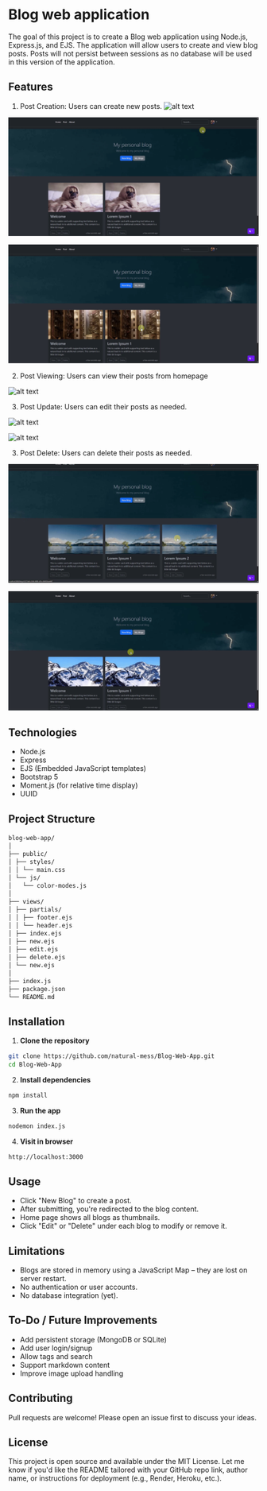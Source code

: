 # Blog web application

The goal of this project is to create a Blog web application using Node.js, Express.js, and EJS. The application will allow users to create and view blog posts. Posts will not persist between sessions as no database will be used in this version of the application.

## Features
1. Post Creation: Users can create new posts.
![alt text](demo/new1.gif)

![alt text](demo/new2.gif)

![alt text](demo/cancelNew.gif)

2. Post Viewing: Users can view their posts from homepage

![alt text](demo/view.gif)

3. Post Update: Users can edit their posts as needed.

![alt text](demo/edit.gif)

![alt text](demo/cancelEdit.gif)

3. Post Delete: Users can delete their posts as needed.

![alt text](demo/delete.gif)

![alt text](demo/cancelDelete.gif)

## Technologies
- Node.js
- Express
- EJS (Embedded JavaScript templates)
- Bootstrap 5
- Moment.js (for relative time display)
- UUID

## Project Structure
```
blog-web-app/
│
├── public/
│ ├── styles/
│ │ └── main.css
│ └── js/
│   └── color-modes.js
│
├── views/
│ ├── partials/
│ │ ├── footer.ejs
│ │ └── header.ejs
│ ├── index.ejs
│ ├── new.ejs
│ ├── edit.ejs
│ ├── delete.ejs
│ └── new.ejs
│
├── index.js
├── package.json
└── README.md
```

## Installation

1. **Clone the repository**

```bash
git clone https://github.com/natural-mess/Blog-Web-App.git
cd Blog-Web-App
```

2. **Install dependencies**

```bash
npm install
```

3. **Run the app**

```bash
nodemon index.js
```

4. **Visit in browser**

```bash
http://localhost:3000
```

## Usage
- Click "New Blog" to create a post.
- After submitting, you're redirected to the blog content.
- Home page shows all blogs as thumbnails.
- Click "Edit" or "Delete" under each blog to modify or remove it.

## Limitations
- Blogs are stored in memory using a JavaScript Map – they are lost on server restart.
- No authentication or user accounts.
- No database integration (yet).

## To-Do / Future Improvements
- Add persistent storage (MongoDB or SQLite)
- Add user login/signup
- Allow tags and search
- Support markdown content
- Improve image upload handling

## Contributing
Pull requests are welcome! Please open an issue first to discuss your ideas.

## License
This project is open source and available under the MIT License.
Let me know if you'd like the README tailored with your GitHub repo link, author name, or instructions for deployment (e.g., Render, Heroku, etc.).
